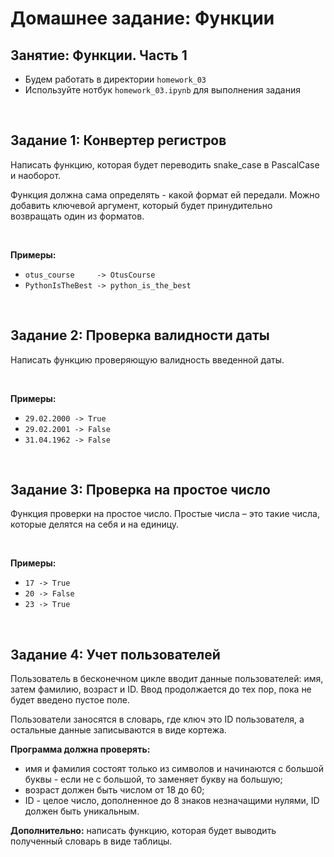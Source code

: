 # Домашнее задание: Функции
## Занятие: Функции. Часть 1

* Будем работать в директории `homework_03`
* Используйте нотбук `homework_03.ipynb` для выполнения задания

<br>

## Задание 1: Конвертер регистров

Написать функцию, которая будет переводить snake_case в PascalCase и наоборот. 

Функция должна сама определять - какой формат ей передали. Можно добавить ключевой аргумент, который будет принудительно возвращать один из форматов.

<br>

**Примеры:**
* `otus_course     -> OtusCourse`
* `PythonIsTheBest -> python_is_the_best`

<br>

## Задание 2: Проверка валидности даты

Написать функцию проверяющую валидность введенной даты.

<br>

**Примеры:**
* `29.02.2000 -> True`
* `29.02.2001 -> False`
* `31.04.1962 -> False`

<br>

## Задание 3: Проверка на простое число

Функция проверки на простое число. Простые числа – это такие числа, которые делятся на себя и на единицу.

<br>

**Примеры:**
* `17 -> True`
* `20 -> False`
* `23 -> True`

<br>

## Задание 4: Учет пользователей

Пользователь в бесконечном цикле вводит данные пользователей: имя, затем фамилию, возраст и ID. Ввод продолжается до тех пор, пока не будет введено пустое поле. 

Пользователи заносятся в словарь, где ключ это ID пользователя, а остальные данные записываются в виде кортежа. 

**Программа должна проверять:**
* имя и фамилия состоят только из символов и начинаются с большой буквы - если не с большой, то заменяет букву на большую;
* возраст должен быть числом от 18 до 60;
* ID - целое число, дополненное до 8 знаков незначащими нулями, ID должен быть уникальным.

**Дополнительно:** написать функцию, которая будет выводить полученный словарь в виде таблицы.